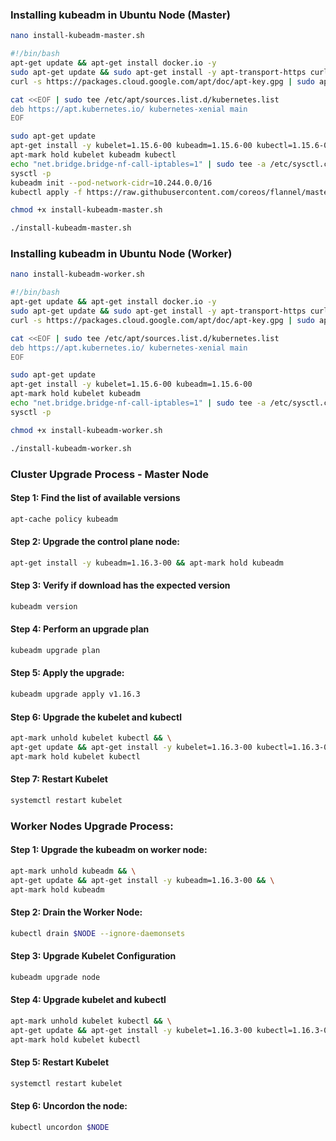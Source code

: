 ### Installing kubeadm in Ubuntu Node (Master)
```sh
nano install-kubeadm-master.sh
```
```sh
#!/bin/bash
apt-get update && apt-get install docker.io -y
sudo apt-get update && sudo apt-get install -y apt-transport-https curl
curl -s https://packages.cloud.google.com/apt/doc/apt-key.gpg | sudo apt-key add -

cat <<EOF | sudo tee /etc/apt/sources.list.d/kubernetes.list
deb https://apt.kubernetes.io/ kubernetes-xenial main
EOF

sudo apt-get update
apt-get install -y kubelet=1.15.6-00 kubeadm=1.15.6-00 kubectl=1.15.6-00
apt-mark hold kubelet kubeadm kubectl
echo "net.bridge.bridge-nf-call-iptables=1" | sudo tee -a /etc/sysctl.conf
sysctl -p
kubeadm init --pod-network-cidr=10.244.0.0/16
kubectl apply -f https://raw.githubusercontent.com/coreos/flannel/master/Documentation/kube-flannel.yml
```
```sh
chmod +x install-kubeadm-master.sh
```
```sh
./install-kubeadm-master.sh
```

### Installing kubeadm in Ubuntu Node (Worker) 
```sh
nano install-kubeadm-worker.sh
```

```sh
#!/bin/bash
apt-get update && apt-get install docker.io -y
sudo apt-get update && sudo apt-get install -y apt-transport-https curl
curl -s https://packages.cloud.google.com/apt/doc/apt-key.gpg | sudo apt-key add -

cat <<EOF | sudo tee /etc/apt/sources.list.d/kubernetes.list
deb https://apt.kubernetes.io/ kubernetes-xenial main
EOF

sudo apt-get update
apt-get install -y kubelet=1.15.6-00 kubeadm=1.15.6-00
apt-mark hold kubelet kubeadm
echo "net.bridge.bridge-nf-call-iptables=1" | sudo tee -a /etc/sysctl.conf
sysctl -p
```
```sh
chmod +x install-kubeadm-worker.sh
```
```sh
./install-kubeadm-worker.sh
```
### Cluster Upgrade Process - Master Node

#### Step 1: Find the list of available versions
```sh
apt-cache policy kubeadm
```
#### Step 2: Upgrade the control plane node:
```sh
apt-get install -y kubeadm=1.16.3-00 && apt-mark hold kubeadm
```
#### Step 3: Verify if download has the expected version
```sh
kubeadm version
```
#### Step 4: Perform an upgrade plan
```sh
kubeadm upgrade plan
```
#### Step 5: Apply the upgrade:
```sh
kubeadm upgrade apply v1.16.3
```
#### Step 6: Upgrade the kubelet and kubectl
```sh
apt-mark unhold kubelet kubectl && \
apt-get update && apt-get install -y kubelet=1.16.3-00 kubectl=1.16.3-00 && \
apt-mark hold kubelet kubectl
```
#### Step 7: Restart Kubelet
```sh
systemctl restart kubelet
```
### Worker Nodes Upgrade Process:

#### Step 1: Upgrade the kubeadm on worker node:
```sh
apt-mark unhold kubeadm && \
apt-get update && apt-get install -y kubeadm=1.16.3-00 && \
apt-mark hold kubeadm
```
#### Step 2: Drain the Worker Node:
```sh
kubectl drain $NODE --ignore-daemonsets
```
#### Step 3: Upgrade Kubelet Configuration
```sh
kubeadm upgrade node
```
#### Step 4: Upgrade kubelet and kubectl
```sh
apt-mark unhold kubelet kubectl && \
apt-get update && apt-get install -y kubelet=1.16.3-00 kubectl=1.16.3-00 && \
apt-mark hold kubelet kubectl
```
#### Step 5: Restart Kubelet
```sh
systemctl restart kubelet
```
#### Step 6: Uncordon the node:
```sh
kubectl uncordon $NODE
```
